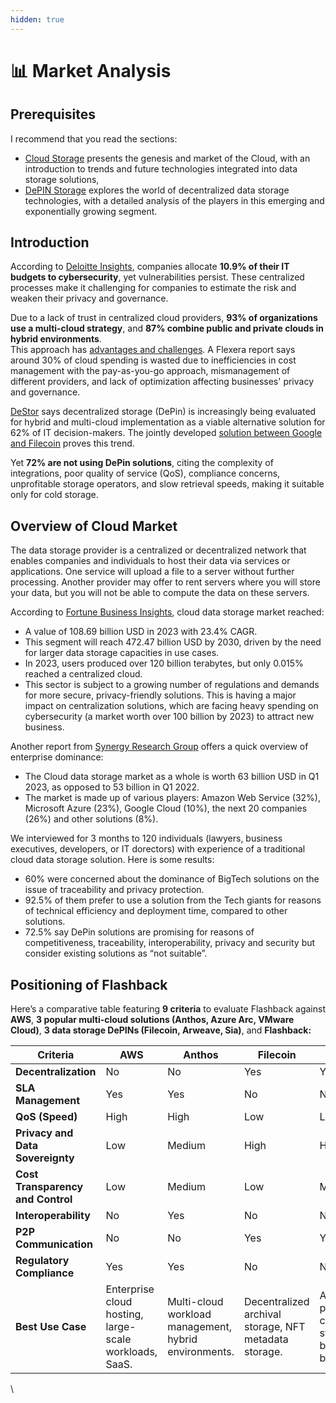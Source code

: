 ```yaml
---
hidden: true
---
```


# 📊 Market Analysis

## Prerequisites

I recommend that you read the sections:

* [Cloud Storage](../learn-more/depin-and-cloud-storage/) presents the genesis and market of the Cloud, with an introduction to trends and future technologies integrated into data storage solutions,
* [DePIN Storage](../learn-more/depin-and-cloud-storage-1/) explores the world of decentralized data storage technologies, with a detailed analysis of the players in this emerging and exponentially growing segment.

## Introduction

According to [Deloitte Insights](https://www2.deloitte.com/us/en/insights/industry/financial-services/cybersecurity-maturity-financial-institutions-cyber-risk.html), companies allocate **10.9% of their IT budgets to cybersecurity**, yet vulnerabilities persist. These centralized processes make it challenging for companies to estimate the risk and weaken their privacy and governance.&#x20;

Due to a lack of trust in centralized cloud providers, **93% of organizations use a multi-cloud strategy**, and **87% combine public and private clouds in hybrid environments**. \
This approach has [advantages and challenges](../learn-more/depin-and-cloud-storage/market-trends/). A Flexera report says around 30% of cloud spending is wasted due to inefficiencies in cost management with the pay-as-you-go approach, mismanagement of different providers, and lack of optimization affecting businesses' privacy and governance.

[DeStor](https://destor.com/the-state-of-destor-2024) says decentralized storage (DePin) is increasingly being evaluated for hybrid and multi-cloud implementation as a viable alternative solution for 62% of IT decision-makers. The jointly developed [solution between Google and Filecoin](../getting-started/get-wallets.md) proves this trend.

Yet **72% are not using DePin solutions**, citing the complexity of integrations, poor quality of service (QoS), compliance concerns, unprofitable storage operators, and slow retrieval speeds, making it suitable only for cold storage.&#x20;

## Overview of Cloud Market

The data storage provider is a centralized or decentralized network that enables companies and individuals to host their data via services or applications. One service will upload a file to a server without further processing. Another provider may offer to rent servers where you will store your data, but you will not be able to compute the data on these servers.

According to [Fortune Business Insights](https://www.fortunebusinessinsights.com/cloud-storage-market-102773), cloud data storage market reached:

* A value of 108.69 billion USD in 2023 with 23.4% CAGR.
* This segment will reach 472.47 billion USD by 2030, driven by the need for larger data storage capacities in use cases.&#x20;
* In 2023, users produced over 120 billion terabytes, but only 0.015% reached a centralized cloud.&#x20;
* This sector is subject to a growing number of regulations and demands for more secure, privacy-friendly solutions. This is having a major impact on centralization solutions, which are facing heavy spending on cybersecurity (a market worth over 100 billion by 2023) to attract new business.&#x20;

Another report from [Synergy Research Group](https://www.srgresearch.com/articles/q1-cloud-spending-grows-by-over-10-billion-from-2022-the-big-three-account-for-65-of-the-total) offers a quick overview of enterprise dominance:

* The Cloud data storage market as a whole is worth 63 billion USD in Q1 2023, as opposed to 53 billion in Q1 2022.&#x20;
* The market is made up of various players: Amazon Web Service (32%), Microsoft Azure (23%), Google Cloud (10%), the next 20 companies (26%) and other solutions (8%).

We interviewed for 3 months to 120 individuals (lawyers, business executives, developers, or IT dorectors) with experience of a traditional cloud data storage solution. Here is some results:

* 60% were concerned about the dominance of BigTech solutions on the issue of traceability and privacy protection.&#x20;
* 92.5% of them prefer to use a solution from the Tech giants for reasons of technical efficiency and deployment time, compared to other solutions.&#x20;
* 72.5% say DePin solutions are promising for reasons of competitiveness, traceability, interoperability, privacy and security but consider existing solutions as “not suitable”.

## Positioning of Flashback

Here’s a comparative table featuring **9 criteria** to evaluate Flashback against **AWS**, **3 popular multi-cloud solutions (Anthos, Azure Arc, VMware Cloud)**, **3 data storage DePINs (Filecoin, Arweave, Sia)**, and **Flashback:**

<table data-full-width="true"><thead><tr><th>Criteria</th><th>AWS</th><th>Anthos</th><th>Filecoin</th><th>Siacoin</th><th width="158">StorJ</th><th>Flashback</th></tr></thead><tbody><tr><td><strong>Decentralization</strong></td><td>No</td><td>No</td><td>Yes</td><td>Yes</td><td>Yes</td><td>Yes</td></tr><tr><td><strong>SLA Management</strong></td><td>Yes</td><td>Yes</td><td>No</td><td>No</td><td>No</td><td>Yes</td></tr><tr><td><strong>QoS (Speed)</strong></td><td>High</td><td>High</td><td>Low</td><td>Low</td><td>Medium</td><td>High</td></tr><tr><td><strong>Privacy and Data Sovereignty</strong></td><td>Low</td><td>Medium</td><td>High</td><td>High</td><td>Medium</td><td>High</td></tr><tr><td><strong>Cost Transparency and Control</strong></td><td>Low</td><td>Medium</td><td>Low</td><td>Medium</td><td>Low</td><td>High</td></tr><tr><td><strong>Interoperability</strong></td><td>No</td><td>Yes</td><td>No</td><td>No</td><td>No</td><td>Yes</td></tr><tr><td><strong>P2P Communication</strong></td><td>No</td><td>No</td><td>Yes</td><td>Yes</td><td>Yes</td><td>Yes</td></tr><tr><td><strong>Regulatory Compliance</strong></td><td>Yes</td><td>Yes</td><td>No</td><td>No</td><td>No</td><td>Yes</td></tr><tr><td><strong>Best Use Case</strong></td><td>Enterprise cloud hosting, large-scale workloads, SaaS.</td><td>Multi-cloud workload management, hybrid environments.</td><td>Decentralized archival storage, NFT metadata storage.</td><td>Affordable personal cloud storage, basic backups.</td><td>Decentralized high-performance storage for mid-sized enterprises.</td><td>Decentralized multi-cloud storage for healthcare, finance, gaming, and AI datasets.</td></tr></tbody></table>

\
